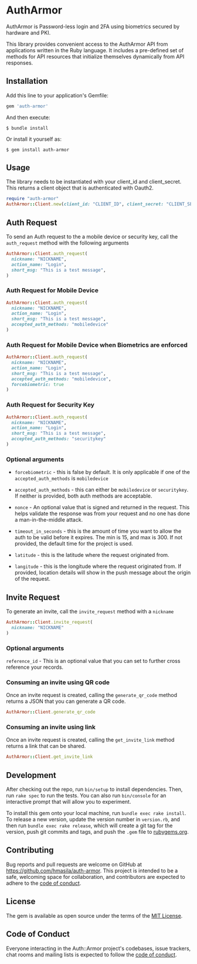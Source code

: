 # AuthArmor

AuthArmor is Password-less login and 2FA using biometrics secured by hardware and PKI.

This library provides convenient access to the AuthArmor API from applications written in the Ruby language. It includes a pre-defined set of methods for API resources that initialize themselves dynamically from API responses.

## Installation

Add this line to your application's Gemfile:

```ruby
gem 'auth-armor'
```

And then execute:

    $ bundle install

Or install it yourself as:

    $ gem install auth-armor

## Usage

The library needs to be instantiated with your client_id and client_secret. This returns a client object that is authenticated with Oauth2.

```ruby
require "auth-armor"
AuthArmor::Client.new(client_id: "CLIENT_ID", client_secret: "CLIENT_SECRET")

```


## Auth Request

To send an Auth request to the a mobile device or security key, call the `auth_request` method with the following arguments

```ruby
AuthArmor::Client.auth_request(
  nickname: "NICKNAME",
  action_name: "Login",
  short_msg: "This is a test message",
)
```

### Auth Request for Mobile Device

```ruby
AuthArmor::Client.auth_request(
  nickname: "NICKNAME",
  action_name: "Login",
  short_msg: "This is a test message",
  accepted_auth_methods: "mobiledevice"
)
```

### Auth Request for Mobile Device when Biometrics are enforced

```ruby
AuthArmor::Client.auth_request(
  nickname: "NICKNAME",
  action_name: "Login",
  short_msg: "This is a test message",
  accepted_auth_methods: "mobiledevice",
  forcebiometric: true
)
```

### Auth Request for Security Key

```ruby
AuthArmor::Client.auth_request(
  nickname: "NICKNAME",
  action_name: "Login",
  short_msg: "This is a test message",
  accepted_auth_methods: "securitykey"
)
```

### Optional arguments


- `forcebiometric` - this is false by default. It is only applicable if one of the `accepted_auth_methods` is `mobiledevice`

- `accepted_auth_methods` - this can either be `mobiledevice` or `securitykey`. If neither is provided, both auth methods are acceptable.

- `nonce` - An optional value that is signed and returned in the request. This helps validate the response was from your request and no one has done a man-in-the-middle attack.

- `timeout_in_seconds` - this is the amount of time you want to allow the auth to be valid before it expires. The min is 15, and max is 300. If not provided, the default time for the project is used.

- `latitude` - this is the latitude where the request originated from.

- `langitude` - this is the longitude where the request originated from. If provided, location details will show in the push message about the origin of the request.


## Invite Request

To generate an invite, call the `invite_request` method with a `nickname`

```ruby
AuthArmor::Client.invite_request(
  nickname: "NICKNAME"
)
```

### Optional arguments

`reference_id` - This is an optional value that you can set to further cross reference your records.

### Consuming an invite using QR code

Once an invite request is created, calling the `generate_qr_code` method returns a JSON that you can generate a QR code.

```ruby
AuthArmor::Client.generate_qr_code

```

### Consuming an invite using link

Once an invite request is created, calling the `get_invite_link` method returns a link that can be shared.


```ruby
AuthArmor::Client.get_invite_link
```

## Development

After checking out the repo, run `bin/setup` to install dependencies. Then, run `rake spec` to run the tests. You can also run `bin/console` for an interactive prompt that will allow you to experiment.

To install this gem onto your local machine, run `bundle exec rake install`. To release a new version, update the version number in `version.rb`, and then run `bundle exec rake release`, which will create a git tag for the version, push git commits and tags, and push the `.gem` file to [rubygems.org](https://rubygems.org).

## Contributing

Bug reports and pull requests are welcome on GitHub at https://github.com/hmasila/auth-armor. This project is intended to be a safe, welcoming space for collaboration, and contributors are expected to adhere to the [code of conduct](https://github.com/hmasila/auth-armor/blob/master/CODE_OF_CONDUCT.md).


## License

The gem is available as open source under the terms of the [MIT License](https://opensource.org/licenses/MIT).

## Code of Conduct

Everyone interacting in the Auth::Armor project's codebases, issue trackers, chat rooms and mailing lists is expected to follow the [code of conduct](https://github.com/hmasila/auth-armor/blob/master/CODE_OF_CONDUCT.md).
